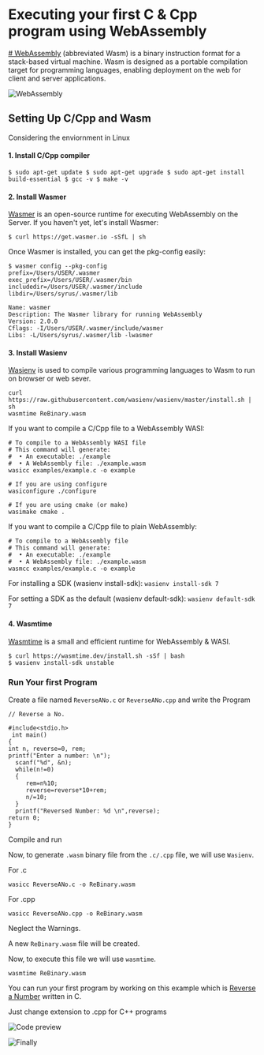 # Executing your first C & Cpp program using WebAssembly

[# WebAssembly](https://webassembly.org/) (abbreviated Wasm) is a binary instruction format for a stack-based virtual machine. Wasm is designed as a portable compilation target for programming languages, enabling deployment on the web for client and server applications.


![WebAssembly](https://www.wasm.builders/remoteimages/uploads/articles/b729rjnehgef3nb4cisi.png)



## Setting Up C/Cpp and Wasm

Considering the enviornment in Linux

#### 1. Install C/Cpp compiler
`$ sudo apt-get update
$ sudo apt-get upgrade
$ sudo apt-get install build-essential
$ gcc -v
$ make -v`


#### 2. Install Wasmer
[Wasmer](https://docs.wasmer.io/integrations/c/setup) is an open-source runtime for executing WebAssembly on the Server.
If you haven't yet, let's install Wasmer:

```
$ curl https://get.wasmer.io -sSfL | sh
```

Once Wasmer is installed, you can get the pkg-config easily:

```
$ wasmer config --pkg-config
prefix=/Users/USER/.wasmer
exec_prefix=/Users/USER/.wasmer/bin
includedir=/Users/USER/.wasmer/include
libdir=/Users/syrus/.wasmer/lib

Name: wasmer
Description: The Wasmer library for running WebAssembly
Version: 2.0.0
Cflags: -I/Users/USER/.wasmer/include/wasmer
Libs: -L/Users/syrus/.wasmer/lib -lwasmer
```

#### 3. Install Wasienv
[Wasienv](https://github.com/wasienv/wasienv) is used to compile various programming languages to Wasm to run on browser or web sever.

```
curl https://raw.githubusercontent.com/wasienv/wasienv/master/install.sh | sh
wasmtime ReBinary.wasm 

```
If you want to compile a C/Cpp file to a WebAssembly WASI:

```
# To compile to a WebAssembly WASI file
# This command will generate:
#  • An executable: ./example
#  • A WebAssembly file: ./example.wasm
wasicc examples/example.c -o example

# If you are using configure
wasiconfigure ./configure

# If you are using cmake (or make)
wasimake cmake .
```
If you want to compile a C/Cpp file to plain WebAssembly:

```
# To compile to a WebAssembly file
# This command will generate:
#  • An executable: ./example
#  • A WebAssembly file: ./example.wasm
wasmcc examples/example.c -o example
```
For installing a SDK (wasienv install-sdk):
`wasienv install-sdk 7`

For setting a SDK as the default (wasienv default-sdk):
`wasienv default-sdk 7`


#### 4. Wasmtime
[Wasmtime](https://wasmtime.dev/) is a small and efficient runtime for WebAssembly & WASI.
```
$ curl https://wasmtime.dev/install.sh -sSf | bash
$ wasienv install-sdk unstable

```

### Run Your first Program
Create a file named `ReverseANo.c` or `ReverseANo.cpp` and write the Program

```
// Reverse a No.

#include<stdio.h>  
 int main()    
{    
int n, reverse=0, rem;    
printf("Enter a number: \n");    
  scanf("%d", &n);    
  while(n!=0)    
  {    
     rem=n%10;    
     reverse=reverse*10+rem;    
     n/=10;    
  }    
  printf("Reversed Number: %d \n",reverse);    
return 0;  
}  
```
Compile and run

Now, to generate `.wasm` binary file from the `.c/.cpp` file, we will use `Wasienv`.

For .c
```
wasicc ReverseANo.c -o ReBinary.wasm
```
For .cpp

```
wasicc ReverseANo.cpp -o ReBinary.wasm
```

Neglect the Warnings.

A new `ReBinary.wasm` file will be created.

Now, to execute this file we will use `wasmtime`.

```
wasmtime ReBinary.wasm 
```

You can run your first program by working on this example which is [Reverse a Number](https://github.com/enarx/outreachy/tree/main/aryankaushik/FunctionsInC_Wasm/ReverseANo) written in C.

Just change extension to .cpp for C++ programs
 
![Code preview](https://www.wasm.builders/remoteimages/uploads/articles/mhm22axlus92swmedng8.png)

![Finally](https://www.wasm.builders/remoteimages/uploads/articles/9frtb4uwme9kcw9lgvlw.jpg)



